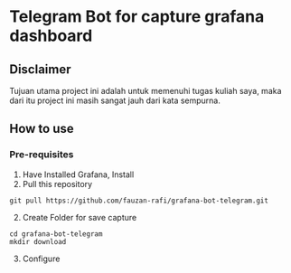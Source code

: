 # Telegram Bot for capture grafana dashboard

## Disclaimer
Tujuan utama project ini adalah untuk memenuhi tugas kuliah saya, maka dari itu project ini masih sangat jauh dari kata sempurna.

## How to use
### Pre-requisites
1. Have Installed Grafana, Install
1. Pull this repository
```
git pull https://github.com/fauzan-rafi/grafana-bot-telegram.git
```
2. Create Folder for save capture
```
cd grafana-bot-telegram
mkdir download
```
3. Configure
